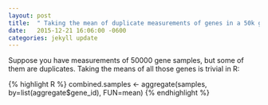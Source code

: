 ```yaml
---
layout: post
title:  " Taking the mean of duplicate measurements of genes in a 50k gene data frame"
date:   2015-12-21 16:06:00 -0600
categories: jekyll update
---
```


Suppose you have measurements of 50000 gene samples, but some of them are duplicates.
Taking the means of all those genes is trivial in R:

{% highlight R %}
combined.samples <- aggregate(samples, by=list(aggregate$gene_id), FUN=mean)
{% endhighlight %}
